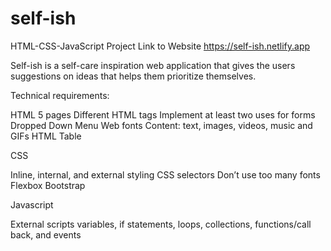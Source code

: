 # self-ish
HTML-CSS-JavaScript Project
Link to Website https://self-ish.netlify.app

Self-ish is a self-care inspiration web application that gives the users suggestions on ideas that helps them prioritize themselves.


Technical requirements:

HTML
5 pages
Different HTML tags
Implement at least two uses for forms
Dropped Down Menu 
Web fonts
Content: text, images, videos, music and GIFs
HTML Table

CSS

Inline, internal, and external styling
CSS selectors
Don’t use too many fonts
Flexbox 
Bootstrap


Javascript

External scripts
variables, if statements, loops, collections, functions/call back, and events

